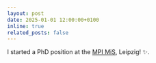 ```yaml
---
layout: post
date: 2025-01-01 12:00:00+0100
inline: true
related_posts: false
---
```


I started a PhD position at the <a href="https://www.mis.mpg.de/">MPI MiS</a>, Leipzig! :sparkles:.
